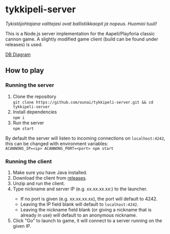 # tykkipeli-server
*Tykistöjohtajana valttejasi ovat ballistiikkaopit ja nopeus. Huomioi tuuli!*

This is a Node.js server implementation for the Aapeli/Playforia classic cannon game. A slightly modified game client (build can be found under releases) is used.

[DB Diagram](https://dbdiagram.io/d/61334090825b5b0146f2ccec)

## How to play

### Running the server
1. Clone the repository  
   `git clone https://github.com/ounai/tykkipeli-server.git && cd tykkipeli-server`
3. Install dependencies  
   `npm i`
5. Run the server  
   `npm start`

By default the server will listen to incoming connections on `localhost:4242`, this can be changed with environment variables:  
`ACANNONS_IP=<ip> ACANNONS_PORT=<port> npm start`

### Running the client
1. Make sure you have Java installed.
2. Download the client from [releases](https://github.com/ounai/tykkipeli-server/releases).
3. Unzip and run the client.
4. Type nickname and server IP (e.g. xx.xx.xx.xx:<port>) to the launcher.
   - If no port is given (e.g. xx.xx.xx.xx), the port will default to 4242.
   - Leaving the IP field blank will default to `localhost:4242`.
   - Leaving the nickname field blank (or giving a nickname that is already in use) will default to an anonymous nickname.
6. Click "Go" to launch to game, it will connect to a server running on the given IP.
